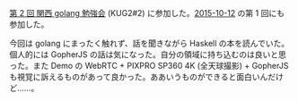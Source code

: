[第 2 回 関西 golang 勉強会](http://kug2.connpass.com/event/23647/)  (KUG2#2)  に参加した。[2015-10-12][] の第 1 回にも参加した。

今回は golang にまったく触れず、話を聞きながら Haskell の本を読んでいた。個人的には GopherJS の話は気になった。自分の領域に持ち込むのは良いと思った。また Demo の WebRTC + PIXPRO SP360 4K (全天球撮影) + GopherJS も視覚に訴えるものがあって良かった。ああいうものができると面白いんだけど……。

[2015-10-12]: https://blog.bouzuya.net/2015/10/12/
